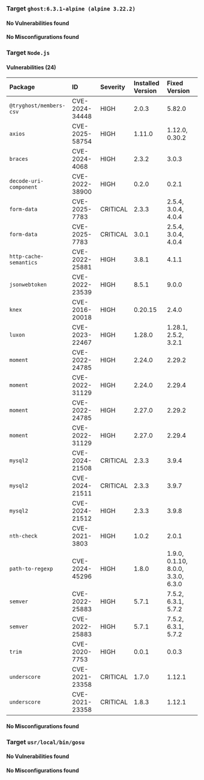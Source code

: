 
### Target `ghost:6.3.1-alpine (alpine 3.22.2)`
#### No Vulnerabilities found
#### No Misconfigurations found
### Target `Node.js`
#### Vulnerabilities (24)

| Package | ID | Severity | Installed Version | Fixed Version |
| :--- | :--- | :--- | :--- | :--- |
| `@tryghost/members-csv` | CVE-2024-34448 | HIGH | 2.0.3 | 5.82.0 |
| `axios` | CVE-2025-58754 | HIGH | 1.11.0 | 1.12.0, 0.30.2 |
| `braces` | CVE-2024-4068 | HIGH | 2.3.2 | 3.0.3 |
| `decode-uri-component` | CVE-2022-38900 | HIGH | 0.2.0 | 0.2.1 |
| `form-data` | CVE-2025-7783 | CRITICAL | 2.3.3 | 2.5.4, 3.0.4, 4.0.4 |
| `form-data` | CVE-2025-7783 | CRITICAL | 3.0.1 | 2.5.4, 3.0.4, 4.0.4 |
| `http-cache-semantics` | CVE-2022-25881 | HIGH | 3.8.1 | 4.1.1 |
| `jsonwebtoken` | CVE-2022-23539 | HIGH | 8.5.1 | 9.0.0 |
| `knex` | CVE-2016-20018 | HIGH | 0.20.15 | 2.4.0 |
| `luxon` | CVE-2023-22467 | HIGH | 1.28.0 | 1.28.1, 2.5.2, 3.2.1 |
| `moment` | CVE-2022-24785 | HIGH | 2.24.0 | 2.29.2 |
| `moment` | CVE-2022-31129 | HIGH | 2.24.0 | 2.29.4 |
| `moment` | CVE-2022-24785 | HIGH | 2.27.0 | 2.29.2 |
| `moment` | CVE-2022-31129 | HIGH | 2.27.0 | 2.29.4 |
| `mysql2` | CVE-2024-21508 | CRITICAL | 2.3.3 | 3.9.4 |
| `mysql2` | CVE-2024-21511 | CRITICAL | 2.3.3 | 3.9.7 |
| `mysql2` | CVE-2024-21512 | HIGH | 2.3.3 | 3.9.8 |
| `nth-check` | CVE-2021-3803 | HIGH | 1.0.2 | 2.0.1 |
| `path-to-regexp` | CVE-2024-45296 | HIGH | 1.8.0 | 1.9.0, 0.1.10, 8.0.0, 3.3.0, 6.3.0 |
| `semver` | CVE-2022-25883 | HIGH | 5.7.1 | 7.5.2, 6.3.1, 5.7.2 |
| `semver` | CVE-2022-25883 | HIGH | 5.7.1 | 7.5.2, 6.3.1, 5.7.2 |
| `trim` | CVE-2020-7753 | HIGH | 0.0.1 | 0.0.3 |
| `underscore` | CVE-2021-23358 | CRITICAL | 1.7.0 | 1.12.1 |
| `underscore` | CVE-2021-23358 | CRITICAL | 1.8.3 | 1.12.1 |
#### No Misconfigurations found
### Target `usr/local/bin/gosu`
#### No Vulnerabilities found
#### No Misconfigurations found
